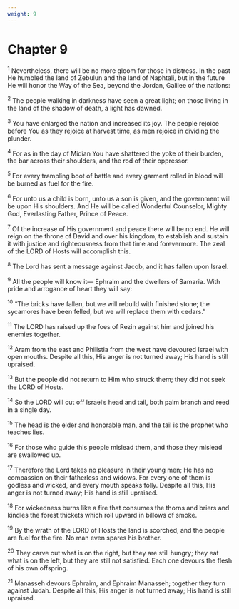 ```yaml
---
weight: 9
---
```


# Chapter 9

<sup>1</sup> Nevertheless, there will be no more gloom for those in distress. In the past He humbled the land of Zebulun and the land of Naphtali, but in the future He will honor the Way of the Sea, beyond the Jordan, Galilee of the nations: 

<sup>2</sup> The people walking in darkness have seen a great light; on those living in the land of the shadow of death, a light has dawned. 

<sup>3</sup> You have enlarged the nation and increased its joy. The people rejoice before You as they rejoice at harvest time, as men rejoice in dividing the plunder. 

<sup>4</sup> For as in the day of Midian You have shattered the yoke of their burden, the bar across their shoulders, and the rod of their oppressor. 

<sup>5</sup> For every trampling boot of battle and every garment rolled in blood will be burned as fuel for the fire. 

<sup>6</sup> For unto us a child is born, unto us a son is given, and the government will be upon His shoulders. And He will be called Wonderful Counselor, Mighty God, Everlasting Father, Prince of Peace. 

<sup>7</sup> Of the increase of His government and peace there will be no end. He will reign on the throne of David and over his kingdom, to establish and sustain it with justice and righteousness from that time and forevermore. The zeal of the LORD of Hosts will accomplish this. 

<sup>8</sup> The Lord has sent a message against Jacob, and it has fallen upon Israel. 

<sup>9</sup> All the people will know it— Ephraim and the dwellers of Samaria. With pride and arrogance of heart they will say: 

<sup>10</sup> “The bricks have fallen, but we will rebuild with finished stone; the sycamores have been felled, but we will replace them with cedars.” 

<sup>11</sup> The LORD has raised up the foes of Rezin against him and joined his enemies together. 

<sup>12</sup> Aram from the east and Philistia from the west have devoured Israel with open mouths. Despite all this, His anger is not turned away; His hand is still upraised. 

<sup>13</sup> But the people did not return to Him who struck them; they did not seek the LORD of Hosts. 

<sup>14</sup> So the LORD will cut off Israel’s head and tail, both palm branch and reed in a single day. 

<sup>15</sup> The head is the elder and honorable man, and the tail is the prophet who teaches lies. 

<sup>16</sup> For those who guide this people mislead them, and those they mislead are swallowed up. 

<sup>17</sup> Therefore the Lord takes no pleasure in their young men; He has no compassion on their fatherless and widows. For every one of them is godless and wicked, and every mouth speaks folly. Despite all this, His anger is not turned away; His hand is still upraised. 

<sup>18</sup> For wickedness burns like a fire that consumes the thorns and briers and kindles the forest thickets which roll upward in billows of smoke. 

<sup>19</sup> By the wrath of the LORD of Hosts the land is scorched, and the people are fuel for the fire. No man even spares his brother. 

<sup>20</sup> They carve out what is on the right, but they are still hungry; they eat what is on the left, but they are still not satisfied. Each one devours the flesh of his own offspring. 

<sup>21</sup> Manasseh devours Ephraim, and Ephraim Manasseh; together they turn against Judah. Despite all this, His anger is not turned away; His hand is still upraised. 


